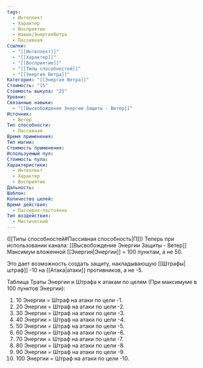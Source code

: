 ```yaml
---
tags:
  - Интеллект
  - Характер
  - Восприятие
  - Навык/ЭнергияВетра
  - Пассивная
Ссылки:
  - "[[Интеллект]]"
  - "[[Характер]]"
  - "[[Восприятие]]"
  - "[[Типы способностей]]"
  - "[[Энергия Ветра]]"
Категория: "[[Энергия Ветра]]"
Стоимость: "15"
Стоимость выкупа: "25"
Уровни: 
Связанные навыки:
  - "[[Высвобождение Энергии Защиты - Ветер]]"
Источник:
  - Ветер
Тип способности:
  - Пассивная
Время применения: 
Тип магии: 
Стоимость применения: 
Используемый пул: 
Стоимость пула: 
Характеристики:
  - Интеллект
  - Характер
  - Восприятие
Дальность: 
Шаблон: 
Количество целей: 
Время действия:
  - Пассивно-постоянно
Тип воздействия:
  - Мистический
---
```

([[Типы способностей#Пассивная способность|П]]) Теперь при использовании канала: [[Высвобождение Энергии Защиты - Ветер]] Максимум вложенной [[Энергия|Энергии]] = 100 пунктам, а не 50.

Это дает возможность создать защиту, накладывающую [[Штрафы|штраф]] -10 на [[Атака|атаки]] противников, а не -5. 

Таблица Траты Энергии и Штрафа к атакам по целям
(При максимуме в 100 пунктов Энергии):

1. 10 Энергии = Штраф на атаки по цели -1.
2. 20 Энергии = Штраф на атаки по цели -2.
3. 30 Энергии = Штраф на атаки по цели -3.
4. 40 Энергии = Штраф на атаки по цели -4.
5. 50 Энергии = Штраф на атаки по цели -5.
6. 60 Энергии = Штраф на атаки по цели -6.
7. 70 Энергии = Штраф на атаки по цели -7.
8. 80 Энергии = Штраф на атаки по цели -8.
9. 90 Энергии = Штраф на атаки по цели -9.
10. 100 Энергии = Штраф на атаки по цели -10.